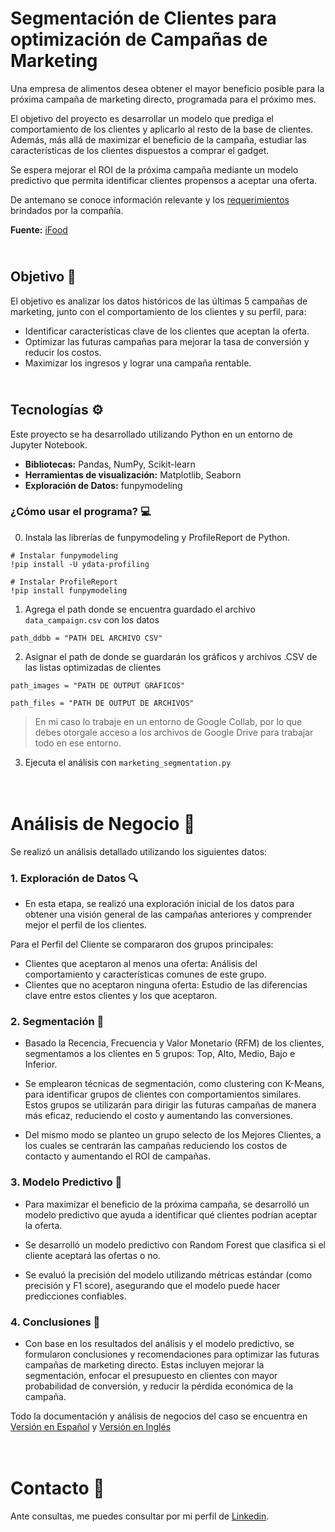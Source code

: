 # Segmentación de Clientes para optimización de Campañas de Marketing

Una empresa de alimentos desea obtener el mayor beneficio posible para la próxima campaña de marketing directo, programada para el próximo mes.

El objetivo del proyecto es desarrollar un modelo que prediga el comportamiento de los clientes y aplicarlo al resto de la base de clientes. Además, más allá de maximizar el beneficio de la campaña, estudiar las características de los clientes dispuestos a comprar el gadget.

Se espera mejorar el ROI de la próxima campaña mediante un modelo predictivo que permita identificar clientes propensos a aceptar una oferta.

De antemano se conoce información relevante y los [requerimientos](https://github.com/ifood/ifood-data-business-analyst-test/blob/master/iFood%20Data%20Analyst%20Case.pdf) brindados por la compañía.

**Fuente:** [iFood](https://github.com/ifood/ifood-data-analyst-case)

## <br> Objetivo 🎯
El objetivo es analizar los datos históricos de las últimas 5 campañas de marketing, junto con el comportamiento de los clientes y su perfil, para:

* Identificar características clave de los clientes que aceptan la oferta.
* Optimizar las futuras campañas para mejorar la tasa de conversión y reducir los costos.
* Maximizar los ingresos y lograr una campaña rentable.

## <br> Tecnologías ⚙️
Este proyecto se ha desarrollado utilizando Python en un entorno de Jupyter Notebook.
* **Bibliotecas:** Pandas, NumPy, Scikit-learn
* **Herramientas de visualización:** Matplotlib, Seaborn
* **Exploración de Datos:** funpymodeling

### ¿Cómo usar el programa? 💻
0. Instala las librerías de funpymodeling y ProfileReport de Python.
```
# Instalar funpymodeling
!pip install -U ydata-profiling

# Instalar ProfileReport
!pip install funpymodeling
```
1. Agrega el path donde se encuentra guardado el archivo `data_campaign.csv` con los datos
```
path_ddbb = "PATH DEL ARCHIVO CSV"
```
2. Asignar el path de donde se guardarán los gráficos y archivos .CSV de las listas optimizadas de clientes

```
path_images = "PATH DE OUTPUT GRÁFICOS"

path_files = "PATH DE OUTPUT DE ARCHIVOS"
```
> En mi caso lo trabaje en un entorno de Google Collab, por lo que debes otorgale acceso a los archivos de Google Drive para trabajar todo en ese entorno.

3. Ejecuta el análisis con `marketing_segmentation.py`

# <br> Análisis de Negocio 🌟

Se realizó un análisis detallado utilizando los siguientes datos:

### 1. Exploración de Datos 🔍
- En esta etapa, se realizó una exploración inicial de los datos para obtener una visión general de las campañas anteriores y comprender mejor el perfil de los clientes.

Para el Perfil del Cliente se compararon dos grupos principales:
  - Clientes que aceptaron al menos una oferta: Análisis del comportamiento y características comunes de este grupo.
  - Clientes que no aceptaron ninguna oferta: Estudio de las diferencias clave entre estos clientes y los que aceptaron.

### 2. Segmentación 👥
- Basado la Recencia, Frecuencia y Valor Monetario (RFM) de los clientes, segmentamos a los clientes en 5 grupos: Top, Alto, Medio, Bajo e Inferior.

- Se emplearon técnicas de segmentación, como clustering con K-Means, para identificar grupos de clientes con comportamientos similares. Estos grupos se utilizarán para dirigir las futuras campañas de manera más eficaz, reduciendo el costo y aumentando las conversiones.

- Del mismo modo se planteo un grupo selecto de los Mejores Clientes, a los cuales se centrarán las campañas reduciendo los costos de contacto y aumentando el ROI de campañas.

### 3. Modelo Predictivo 🎯
- Para maximizar el beneficio de la próxima campaña, se desarrolló un modelo predictivo que ayuda a identificar qué clientes podrían aceptar la oferta.

- Se desarrolló un modelo predictivo con Random Forest que clasifica si el cliente aceptará las ofertas o no.

- Se evaluó la precisión del modelo utilizando métricas estándar (como precisión y F1 score), asegurando que el modelo puede hacer predicciones confiables.

### 4. Conclusiones 🚀
- Con base en los resultados del análisis y el modelo predictivo, se formularon conclusiones y recomendaciones para optimizar las futuras campañas de marketing directo. Estas incluyen mejorar la segmentación, enfocar el presupuesto en clientes con mayor probabilidad de conversión, y reducir la pérdida económica de la campaña.

Todo la documentación y análisis de negocios del caso se encuentra en [Versión en Español](https://github.com/mabustillo14/marketing_segmentation/blob/main/iFood%20Business%20Case%20Study%20-%20Mario%20Bustillo%20-%20Spanish.pdf) y [Versión en Inglés](https://github.com/mabustillo14/marketing_segmentation/blob/main/iFood%20Business%20Case%20Study%20-%20Mario%20Bustillo%20-%20English.pdf)
 
# <br> Contacto 🌟
Ante consultas, me puedes consultar por mi perfil de [Linkedin](https://www.linkedin.com/in/mario-bustillo/).
